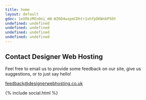 ```yaml
---
title: home
layout: default
gdoc: 1eVRkzMIn0oi_mN-WZ6D4wzpmCDhtr1xhfpDKWnbP5DY
undefined: undefined
undefined: undefined
undefined: undefined
undefined: undefined
---
```

##  Contact Designer Web Hosting

Feel free to email us to provide some feedback on our site, give us suggestions, or to just say hello!

[feedback@designerwebhosting.co.uk](mailto:feedback@designerwebhosting.co.uk)<div>
<div>{% include social.html %}

</div></div>